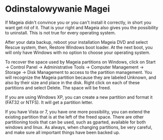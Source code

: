 # Odinstalowywanie Magei


If Mageia didn't convince you or you can't install it correctly, in short you want get rid of it. That is your right and Mageia also gives you the possibility to uninstall. This is not true for every operating system.

After your data backup, reboot your installation Mageia DVD and select Rescue system, then, Restore Windows boot loader. At the next boot, you will only have Windows with no option to choose your operating system.

To recover the space used by Mageia partitions on Windows, click on Start -> Control Panel -> Administrative Tools -> Computer Management -> Storage -> Disk Management to access to the partition management. You will recognize the Mageia partition because they are labeled Unknown, and also by their size and place in the disk. Right click on each of these partitions and select Delete. The space will be freed.

If you are using Windows XP, you can create a new partition and format it (FAT32 or NTFS). It will get a partition letter.

If you have Vista or 7, you have one more possibility, you can extend the existing partition that is at the left of the freed space. There are other partitioning tools that can be used, such as gparted, available for both windows and linux. As always, when changing partitions, be very careful, and make sure all important things have been backed up.
